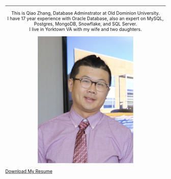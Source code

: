 <p align="center">
    <!--<img src="./docs/ghost-readme-banner.jpg" alt="Ghost Gatsby Theme" width="800"/>-->
</p>
<p align="center">
    <!--
  <a href="https://github.com/akanshgulati/gatsby-theme-ghost/blob/master/LICENSE">
    <img src="https://img.shields.io/badge/license-MIT-blue.svg" alt="gatsby-theme-ghost is released under the MIT license." />
  </a>
  <a href="https://www.npmjs.org/package/gatsby-theme-ghost">
    <img src="https://img.shields.io/npm/v/gatsby-theme-ghost.svg" alt="Current npm package version." />
  </a>
  <img src="https://img.shields.io/badge/PRs-welcome-brightgreen.svg" alt="PRs welcome!" />
  <a href="https://twitter.com/intent/follow?screen_name=akanshgulati">
    <img src="https://img.shields.io/twitter/follow/akanshgulati.svg?label=Follow%20@akanshgulati" alt="Follow @akanshgulati" />
  </a>
  <a href="https://app.netlify.com/sites/gatsby-theme-ghost/deploys">
      <img src="https://api.netlify.com/api/v1/badges/ae8e28d2-398b-4fcd-87c5-20ff1c74d077/deploy-status" alt="Netlify Status" />
    </a>
    -->
</p>
<hr/>
<p align="center">
This is Qiao Zhang, Database Adminstrator at Old Dominion University.<br>
I have 17 year experience with Oracle Database, also an expert on MySQL, Postgres, MongoDB, Snowflake, and SQL Server.<br>
I live in Yorktown VA with my wife and two daughters.<br>
</p>
<p align="center">
    <img src="./docs/phtot1.jpg" alt="Ghost Chrome mockup" width="300"/>
</p>
<a href="./doc/resume2.pdf" target="_blank">Download My Resume</a>
